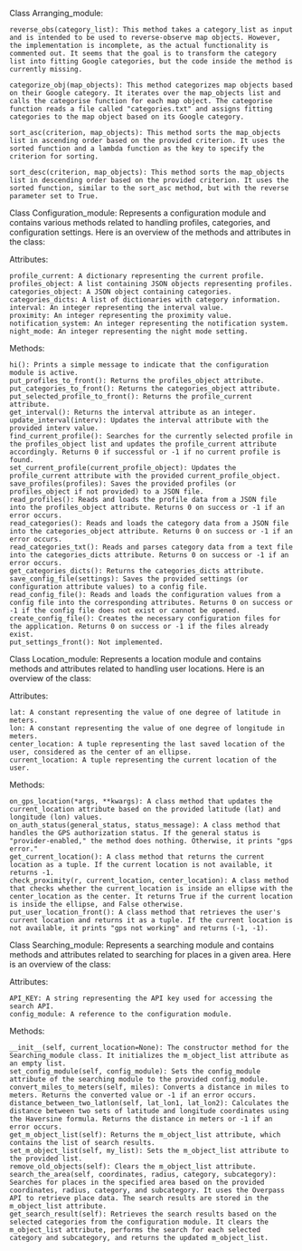 Class Arranging_module:

    reverse_obs(category_list): This method takes a category_list as input and is intended to be used to reverse-observe map objects. However, the implementation is incomplete, as the actual functionality is commented out. It seems that the goal is to transform the category list into fitting Google categories, but the code inside the method is currently missing.

    categorize_obj(map_objects): This method categorizes map objects based on their Google category. It iterates over the map_objects list and calls the categorise function for each map object. The categorise function reads a file called "categories.txt" and assigns fitting categories to the map object based on its Google category.

    sort_asc(criterion, map_objects): This method sorts the map_objects list in ascending order based on the provided criterion. It uses the sorted function and a lambda function as the key to specify the criterion for sorting.

    sort_desc(criterion, map_objects): This method sorts the map_objects list in descending order based on the provided criterion. It uses the sorted function, similar to the sort_asc method, but with the reverse parameter set to True.

	

Class Configuration_module: 
Represents a configuration module and contains various methods related to handling profiles, categories, and configuration settings. Here is an overview of the methods and attributes in the class:

Attributes:

    profile_current: A dictionary representing the current profile.
    profiles_object: A list containing JSON objects representing profiles.
    categories_object: A JSON object containing categories.
    categories_dicts: A list of dictionaries with category information.
    interval: An integer representing the interval value.
    proximity: An integer representing the proximity value.
    notification_system: An integer representing the notification system.
    night_mode: An integer representing the night mode setting.

Methods:

    hi(): Prints a simple message to indicate that the configuration module is active.
    put_profiles_to_front(): Returns the profiles_object attribute.
    put_categories_to_front(): Returns the categories_object attribute.
    put_selected_profile_to_front(): Returns the profile_current attribute.
    get_interval(): Returns the interval attribute as an integer.
    update_interval(interv): Updates the interval attribute with the provided interv value.
    find_current_profile(): Searches for the currently selected profile in the profiles_object list and updates the profile_current attribute accordingly. Returns 0 if successful or -1 if no current profile is found.
    set_current_profile(current_profile_object): Updates the profile_current attribute with the provided current_profile_object.
    save_profiles(profiles): Saves the provided profiles (or profiles_object if not provided) to a JSON file.
    read_profiles(): Reads and loads the profile data from a JSON file into the profiles_object attribute. Returns 0 on success or -1 if an error occurs.
    read_categories(): Reads and loads the category data from a JSON file into the categories_object attribute. Returns 0 on success or -1 if an error occurs.
    read_categories_txt(): Reads and parses category data from a text file into the categories_dicts attribute. Returns 0 on success or -1 if an error occurs.
    get_categories_dicts(): Returns the categories_dicts attribute.
    save_config_file(settings): Saves the provided settings (or configuration attribute values) to a config file.
    read_config_file(): Reads and loads the configuration values from a config file into the corresponding attributes. Returns 0 on success or -1 if the config file does not exist or cannot be opened.
    create_config_file(): Creates the necessary configuration files for the application. Returns 0 on success or -1 if the files already exist.
    put_settings_front(): Not implemented.
	
	

	
	
	
	
Class Location_module: 
Represents a location module and contains methods and attributes related to handling user locations. Here is an overview of the class:

Attributes:

    lat: A constant representing the value of one degree of latitude in meters.
    lon: A constant representing the value of one degree of longitude in meters.
    center_location: A tuple representing the last saved location of the user, considered as the center of an ellipse.
    current_location: A tuple representing the current location of the user.

Methods:

    on_gps_location(*args, **kwargs): A class method that updates the current_location attribute based on the provided latitude (lat) and longitude (lon) values.
    on_auth_status(general_status, status_message): A class method that handles the GPS authorization status. If the general status is "provider-enabled," the method does nothing. Otherwise, it prints "gps error."
    get_current_location(): A class method that returns the current location as a tuple. If the current location is not available, it returns -1.
    check_proximity(r, current_location, center_location): A class method that checks whether the current_location is inside an ellipse with the center_location as the center. It returns True if the current location is inside the ellipse, and False otherwise.
    put_user_location_front(): A class method that retrieves the user's current location and returns it as a tuple. If the current location is not available, it prints "gps not working" and returns (-1, -1).
	
	
	

	
	
	

	
	
Class Searching_module: 
Represents a searching module and contains methods and attributes related to searching for places in a given area. Here is an overview of the class:

Attributes:

    API_KEY: A string representing the API key used for accessing the search API.
    config_module: A reference to the configuration module.

Methods:

    __init__(self, current_location=None): The constructor method for the Searching_module class. It initializes the m_object_list attribute as an empty list.
    set_config_module(self, config_module): Sets the config_module attribute of the searching module to the provided config_module.
    convert_miles_to_meters(self, miles): Converts a distance in miles to meters. Returns the converted value or -1 if an error occurs.
    distance_between_two_latlon(self, lat_lon1, lat_lon2): Calculates the distance between two sets of latitude and longitude coordinates using the Haversine formula. Returns the distance in meters or -1 if an error occurs.
    get_m_object_list(self): Returns the m_object_list attribute, which contains the list of search results.
    set_m_object_list(self, my_list): Sets the m_object_list attribute to the provided list.
    remove_old_objects(self): Clears the m_object_list attribute.
    search_the_area(self, coordinates, radius, category, subcategory): Searches for places in the specified area based on the provided coordinates, radius, category, and subcategory. It uses the Overpass API to retrieve place data. The search results are stored in the m_object_list attribute.
    get_search_result(self): Retrieves the search results based on the selected categories from the configuration module. It clears the m_object_list attribute, performs the search for each selected category and subcategory, and returns the updated m_object_list.
	
	
